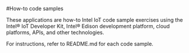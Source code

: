 #How-to code samples

These applications are how-to Intel IoT code sample exercises using the Intel® IoT Developer Kit, Intel® Edison development platform, cloud platforms, APIs, and other technologies. 

For instructions, refer to README.md for each code sample.
